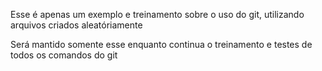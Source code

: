 Esse é apenas um exemplo e treinamento
sobre o uso do git, utilizando arquivos criados aleatóriamente

Será mantido somente esse enquanto continua o treinamento e testes de todos os
comandos do git
